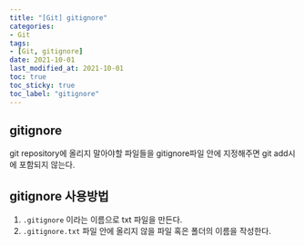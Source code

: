 ```yaml
---
title: "[Git] gitignore"
categories:
- Git
tags: 
- [Git, gitignore]
date: 2021-10-01
last_modified_at: 2021-10-01
toc: true
toc_sticky: true
toc_label: "gitignore"
---
```


## gitignore

git repository에 올리지 말아야할 파일들을 gitignore파일 안에 지정해주면 git add시에 포함되지 않는다.

## gitignore 사용방법

1. `.gitignore` 이라는 이름으로 txt 파일을 만든다.
2. `.gitignore.txt` 파일 안에 올리지 않을 파일 혹은 폴더의 이름을 작성한다.
